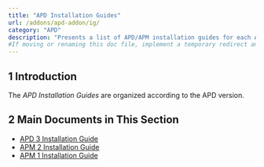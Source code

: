```yaml
---
title: "APD Installation Guides"
url: /addons/apd-addon/ig/
category: "APD"
description: "Presents a list of APD/APM installation guides for each APD/APM version."
#If moving or renaming this doc file, implement a temporary redirect and let the respective team know they should update the URL in the product. See Mapping to Products for more details.
---
```


## 1 Introduction

The *APD Installation Guides* are organized according to the APD version.

## 2 Main Documents in This Section

* [APD 3 Installation Guide](/addons/apd-addon/ig-three/)
* [APM 2 Installation Guide](/addons/apd-addon/ig-two/)
* [APM 1 Installation Guide](/addons/apd-addon/ig-one/)
